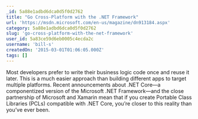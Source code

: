 ```yaml
---
_id: 5a88e1adbd6dca0d5f0d2762
title: "Go Cross-Platform with the .NET Framework"
url: 'https://msdn.microsoft.com/en-us/magazine/dn913184.aspx'
category: 5a88e1adbd6dca0d5f0d2762
slug: 'go-cross-platform-with-the-net-framework'
user_id: 5a83ce59d6eb0005c4ecda2c
username: 'bill-s'
createdOn: '2015-03-01T01:06:05.000Z'
tags: []
---
```


Most developers prefer to write their business logic code once and reuse it later. This is a much easier approach than building different apps to target multiple platforms. Recent announcements about .NET Core—a componentized version of the Microsoft .NET Framework—and the close partnership of Microsoft and Xamarin mean that if you create Portable Class Libraries (PCLs) compatible with .NET Core, you’re closer to this reality than you’ve ever been.
